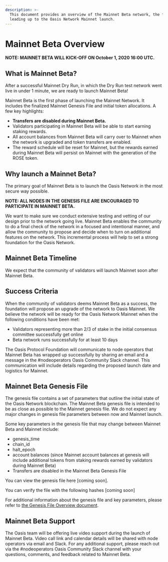 ```yaml
---
description: >-
  This document provides an overview of the Mainnet Beta network, the final step
  leading up to the Oasis Network Mainnet launch.
---
```


# Mainnet Beta Overview

**NOTE: MAINNET BETA WILL KICK-OFF ON October 1, 2020 16:00 UTC.**

## What is Mainnet Beta?

After a successful Mainnet Dry Run, in which the Dry Run test network went live in under 1 minute, we are ready to launch Mainnet Beta!   
  
Mainnet Beta is the first phase of launching the Mainnet Network. It includes the finalized Mainnet Genesis File and initial token allocations. A few key highlights:

* **Transfers are disabled during Mainnet Beta.**  
* Validators participating in Mainnet Beta will be able to start earning staking rewards. 
* All account balances from Mainnet Beta will carry over to Mainnet when the network is upgraded and token transfers are enabled. 
* The reward schedule will be reset for Mainnet, but the rewards earned during Mainnet Beta will persist on Mainnet with the generation of the ROSE token.

## Why launch a Mainnet Beta?

The primary goal of Mainnet Beta is to launch the Oasis Network in the most secure way possible.

**NOTE: ALL NODES IN THE GENESIS FILE ARE ENCOURAGED TO PARTICIPATE IN MAINNET BETA.**

We want to make sure we conduct extensive testing and vetting of our design prior to the network going live. Mainnet Beta enables the community to do a final check of the network in a focused and intentional manner, and allow the community to propose and decide when to  turn on additional features on the network. This incremental process will help to set a strong foundation for the Oasis Network.

## Mainnet Beta Timeline

We expect that the community of validators will launch Mainnet soon after Mainnet Beta.

## Success Criteria

When the community of validators deems Mainnet Beta as a success, the foundation will propose an upgrade of the network to Oasis Mainnet. We believe the network will be ready for the Oasis Network Mainnet when the following conditions have been met:

* Validators representing more than 2/3 of stake in the initial consensus committee successfully get online
* Beta network runs successfully for at least 10 days

The Oasis Protocol Foundation will communicate to node operators that Mainnet Beta has wrapped up successfully by sharing an email and a message in the \#nodeoperators Oasis Community Slack channel. This communication will include details regarding the proposed launch date and logistics for Mainnet.

## **Mainnet Beta Genesis File**

The genesis file contains a set of parameters that outline the initial state of the Oasis Network blockchain. The Mainnet Beta genesis file is intended to be as close as possible to the Mainnet genesis file. We do not expect any major changes in genesis file parameters between now and Mainnet launch.

Some key parameters in the genesis file that may change between Mainnet Beta and Mainnet include:

* genesis\_time
* chain\_id
* halt\_epoch
* account balances \(since Mainnet account balances at genesis will include additional tokens from staking rewards earned by validators during Mainnet Beta\) 
* Transfers are disabled in the Mainnet Beta Genesis File

You can view the genesis file here \[coming soon\].

You can verify the file with the following hashes \[coming soon\]

For additional information about the genesis file and key parameters, please refer to [the Genesis File Overview document](https://docs.oasis.dev/general/pre-mainnet/genesis-file). 

## Mainnet Beta Support

The Oasis team will be offering live video support during the launch of Mainnet Beta. Video call link and calendar details will be shared with node operators via email and Slack. For any additional support, please reach out via the \#nodeoperators Oasis Community Slack channel with your questions, comments, and feedback related to Mainnet Beta.

